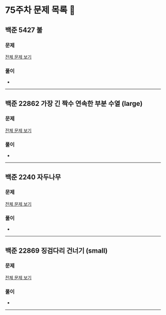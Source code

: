 # 75주차 문제 목록 📝

## 백준 5427 불      
### 문제
[전체 문제 보기](https://www.acmicpc.net/problem/5427)    

### 풀이
- 
___

## 백준 22862 가장 긴 짝수 연속한 부분 수열 (large)
### 문제
[전체 문제 보기](https://www.acmicpc.net/problem/22862)

### 풀이
- 
___

## 백준 2240 자두나무
### 문제
[전체 문제 보기](https://www.acmicpc.net/problem/2240)

### 풀이
- 
___

## 백준 22869 징검다리 건너기 (small)
### 문제
[전체 문제 보기](https://www.acmicpc.net/problem/22869)

### 풀이
- 
___